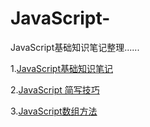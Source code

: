 # JavaScript-
JavaScript基础知识笔记整理......

1.[JavaScript基础知识笔记](https://www.imooc.com/article/9379)

2.[JavaScript 简写技巧](https://www.imooc.com/article/21191)

3.[JavaScript数组方法](https://www.imooc.com/article/266117)
